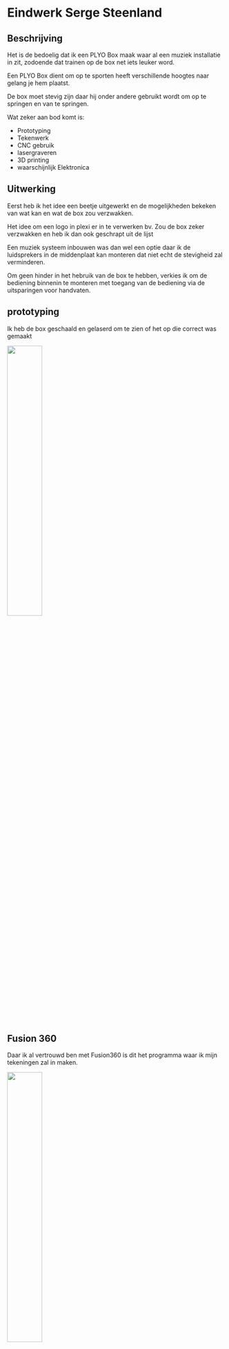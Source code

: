 # Eindwerk Serge Steenland

## Beschrijving

Het is de bedoelig dat ik een PLYO Box maak waar al een muziek installatie in zit, zodoende dat trainen op de box net iets leuker word.

Een PLYO Box dient om op te sporten heeft verschillende hoogtes naar gelang je hem plaatst.

De box moet stevig zijn daar hij onder andere gebruikt wordt om op te springen en van te springen.

Wat zeker aan bod komt is:
* Prototyping
* Tekenwerk
* CNC gebruik
* lasergraveren
* 3D printing
* waarschijnlijk Elektronica

## Uitwerking

Eerst heb ik het idee een beetje uitgewerkt en de mogelijkheden bekeken van wat kan en wat de box zou verzwakken.

Het idee om een logo in plexi er in te verwerken bv. Zou de box zeker verzwakken en heb ik dan ook geschrapt uit de lijst

Een muziek systeem inbouwen was dan wel een optie daar ik de luidsprekers in de middenplaat kan monteren dat niet echt de stevigheid zal verminderen.

Om geen hinder in het hebruik van de box te hebben, verkies ik om de bediening binnenin te monteren met toegang van de bediening via de uitsparingen voor handvaten.

## prototyping

Ik heb de box geschaald en gelaserd om te zien of het op die correct was gemaakt

<img src="{{site.baseurl }}/assets/PLYO_Box_Schaal.jpg" width="40%">

## Fusion 360

Daar ik al vertrouwd ben met Fusion360 is dit het programma waar ik mijn tekeningen zal in maken.

<img src="{{site.baseurl }}/assets/3DPlyoboxFusion.jpg" width="40%">

[Fusion file PLYO_BOX v15](https://minhaskamal.github.io/DownGit/#/home?url=https://github.com/freemans16/fabzero-Serge/blob/master/assets/PLYO_BOX%20v15.f3d)

Door beperking in vervoer heb ik alles op 3 halve multyplex platen getekend om uit te frezen.

## CNC frezen

Het frezen is met een upcut 8mm gedaan voor de snelheid wat te vergroten van het uitsnijden. Dit resulteerd wel dat de hoekjes met een beitel moet worden bijgewerkt, kan ook met Micky Mous oortjes maar wilde geen openingen in de hoekjes.

<img src="{{site.baseurl }}/assets/20201008_171624.jpg" width="40%">

Het frezen heb ik in Mam gedaan met de Yeti. Plaat moest zeer haaks liggen en het nulpunt zeer correct ingesteld zijn daar de tekening redelijk dicht bij de zijkanten getekend was voor optimaale plaat benutting te hebben.

Ik had alles al eens laten berekenen door het programma Deepnest. Dat zorgt er voor dat je de stukken optimaal kan schikken op je plaat.

Ik heb dan ook de platen in fusion bij getekend en de zijden over de plaaten verdeeld zoals ze in deepnest berekend waren.

Wel heb ik gezorgd dat er voldoende ruimte tussen de verschillende zijden was om de frees te laten passeren zonder dat de stukken los gingen komen.

<img src="{{site.baseurl }}/assets/fusionManufacturing.jpg" width="40%">

### Yeti cnc

Opzetten van de Yeti cnc: eerst exporteren van grbl g_code en op usb gezet om over te brengen.

Plaat van 122 cm op de waste board gelegd met plaats om er voor en er na een stuk hout te leggen van de zelfde dikte en dat omdat de yeti het opervlakte gebruikt om over te rijden en omdat er niet veel ruimte over is op de plaat.

eerste zijden waren de twee zijkanten en middenstuk.

<img src="{{site.baseurl }}/assets/ZijpannelenCnc.jpg" width="40%">

Vervolgens ook de andere kanten op de zelfde mannier gedaan.

Ondertussen was het tijd om de luidsprekers te monteren in het middenstuk.

<img src="{{site.baseurl }}/assets/MiddenpanneelMetLuidsprekers.jpg" width="40%">

Dit was een perfecte maat.

Ondertussen de bedrading van de luidsprekers naar een filter om de juitse klank naar de juiste luidsprekers te sturen en daarna ook een stuurprint er aan te monteren.

Ik heb dan gekozen om de sturing te voeden met een lithium baterij. Dit om geen bekabeling buiten de box te hebben.

Dus was alles klaar voor de eerste test

<img src="{{site.baseurl }}/assets/middenstuk.jpg" width="40%">




